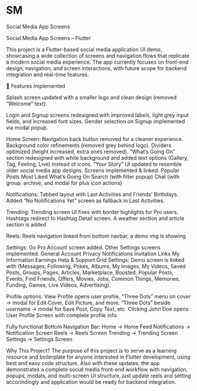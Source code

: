 # SM

Social Media App Screens

Social Media App Screens – Flutter

This project is a Flutter-based social media application UI demo, showcasing a wide collection of screens and navigation flows that replicate a modern social media experience. The app currently focuses on front-end design, navigation, and screen interactions, with future scope for backend integration and real-time features.

🚀 Features Implemented

Splash screen updated with a smaller logo and clean design (removed “Welcome” text).

Login and Signup screens redesigned with improved labels, light grey input fields, and increased font sizes.
Gender selection on Signup implemented via modal popup.

Home Screen:
Navigation back button removed for a cleaner experience.
Background color refinements (removed grey behind logo).
Dividers optimized (height increased, extra ones removed).
“What’s Going On” section redesigned with white background and added text options (Gallery, Tag, Feeling, Live) instead of icons.
“Your Story” UI updated to resemble older social media app designs.
Screens implemented & linked:
Popular Posts
Most Liked
What’s Going On
Search (with filter popup)
Chat (with group, archive, and modal for plus icon actions)

Notifications:
Tabbed layout with Last Activities and Friends’ Birthdays.
Added “No Notifications Yet” screen as fallback in Last Activities.

Trending:
Trending screen UI fixes with border highlights for Pro users.
Hashtags redirect to Hashtag Detail screen.
A weather section and article section is added

Reels:
Reels navigation linked from bottom navbar, a demo img is showing

Settings:
Go Pro Account screen added.
Other Settings screens implemented:
General Account
Privacy
Notifications
Invitation Links
My Information
Earnings
Help & Support
Grid Settings: Demo screen is linked with (Messages, Following, Pokes, Albums, My Images, My Videos, Saved Posts, Groups, Pages, Articles, Marketplace, Boosted, Popular Posts, Events, Find Friends, Offers, Movies, Jobs, Common Things, Memories, Funding, Games, Live Videos, Advertising).

Profile options:
View Profile opens user profile.
“Three Dots” menu on cover → modal for Edit Cover, Edit Picture, and more.
“Three Dots” beside username → modal for Save Post, Copy Text, etc.
Clicking John Doe opens User Profile Screen with complete profile info.

Fully functional Bottom Navigation Bar:
Home → Home Feed
Notifications → Notification Screen
Reels → Reels Screen
Trending → Trending Screen
Settings → Settings Screen

Why This Project?
The purpose of this project is to serve as a learning resource and boilerplate for anyone interested in Flutter development, using best and easy code structure.
Also with these updates, the app demonstrates a complete social media front-end workflow with navigation, popups, modals, and multi-screen UI structure, just update reels and setting accorindingly and application would be ready for backend integration.
